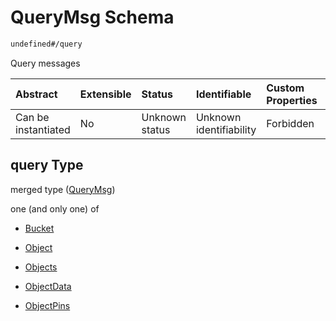 # QueryMsg Schema

```txt
undefined#/query
```

Query messages

| Abstract            | Extensible | Status         | Identifiable            | Custom Properties | Additional Properties | Access Restrictions | Defined In                                                                     |
| :------------------ | :--------- | :------------- | :---------------------- | :---------------- | :-------------------- | :------------------ | :----------------------------------------------------------------------------- |
| Can be instantiated | No         | Unknown status | Unknown identifiability | Forbidden         | Allowed               | none                | [okp4-objectarium.json\*](schema/okp4-objectarium.json "open original schema") |

## query Type

merged type ([QueryMsg](okp4-objectarium-querymsg.md))

one (and only one) of

* [Bucket](okp4-objectarium-querymsg-oneof-bucket.md "check type definition")

* [Object](okp4-objectarium-querymsg-oneof-object.md "check type definition")

* [Objects](okp4-objectarium-querymsg-oneof-objects.md "check type definition")

* [ObjectData](okp4-objectarium-querymsg-oneof-objectdata.md "check type definition")

* [ObjectPins](okp4-objectarium-querymsg-oneof-objectpins.md "check type definition")
